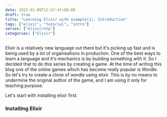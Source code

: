 ```yaml
---
date: 2022-01-09T12:47:47+08:00
draft: true
title: "Learning Elixir with example(1), Introduction"
tags: ["elixir", "tutorial", "intro"]
series: ["elixir/otp"]
categories: ["Elixir"]
---
```


Elixir is a relatively new language out there but it's picking up fast and is being
used by a lot of organisations in production.
One of the best ways to learn a language and it's mechanics is by building something
with it. So I decided that to do this series by creating a game. At the time of writing this
blog one of the online games which has become really popular is Wordle. So let's
try to create a clone of wordle using elixir. This is by no means to undermine
the original author of the game, and I am using it only for teaching purpose.

Let's start with installing elixir first.

### Installing Elixir

